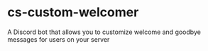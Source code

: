 # cs-custom-welcomer
A Discord bot that allows you to customize welcome and goodbye messages for users on your server
